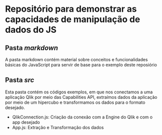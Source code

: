 # Repositório para demonstrar as capacidades de manipulação de dados do JS

## Pasta *markdown*
A pasta markdown contém material sobre conceitos e funcionalidades básicas do JavaScript para servir de base para o exemplo deste reposiório

## Pasta *src*
Esta pasta contém os códigos exemplos, em que nos conectamos a uma aplicação Qlik por meio das Capabilities API, extraímos dados da aplicação por meio de um hipercubo e transformamos os dados para o formato desejado.

- QlikConnection.js: Criação da conexão com a Engine do Qlik e com o app desejado
- App.js: Extração e Transformação dos dados